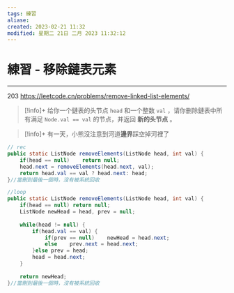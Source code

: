 ```yaml
---
tags: 練習
aliase: 
created: 2023-02-21 11:32
modified: 星期二 21日 二月 2023 11:32:12
---
```


# 練習 - 移除鏈表元素
***
203 https://leetcode.cn/problems/remove-linked-list-elements/


>[!info]+
>给你一个鏈表的头节点 `head` 和一个整数 `val` ，请你删除鏈表中所有满足 `Node.val == val` 的节点，并返回 **新的头节点** 。

>[!info]+
>有一天，小熊沒注意到河道**邊界**踩空掉河裡了

```java
// rec
public static ListNode removeElements(ListNode head, int val) {
	if(head == null)	return null;
	head.next = removeElements(head.next, val);
	return head.val == val ? head.next: head;
}//當刪到最後一個時，沒有被系統回收
```

```java
//loop
public static ListNode removeElements(ListNode head, int val) {
	if(head == null) return null;
	ListNode newHead = head, prev = null;
	
	while(head != null) {
		if(head.val == val) {
			if(prev == null)	newHead = head.next;
			else	prev.next = head.next;
		}else prev = head;
		head = head.next;
	}
	
	return newHead;
}//當刪到最後一個時，沒有被系統回收
```
